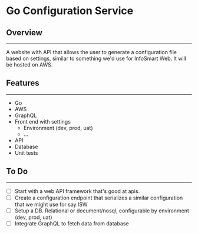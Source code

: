 # Go Configuration Service

## Overview

---

A website with API that allows the user to generate a configuration file based on settings, similar to something we'd use for InfoSmart Web. It will be hosted on AWS.

## Features

---

- Go
- AWS
- GraphQL
- Front end with settings
  - Environment (dev, prod, uat)
  - ...
- API
- Database
- Unit tests

## To Do

---

- [ ]  Start with a web API framework that's good at apis.
- [ ]  Create a configuration endpoint that serializes a similar configuration that we might use for say ISW
- [ ]  Setup a DB. Relational or document/nosql, configurable by environment (dev, prod, uat)
- [ ]  Integrate GraphQL to fetch data from database
